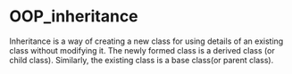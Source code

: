 # OOP_inheritance

Inheritance is a way of creating a new class for using details of an existing class without modifying it. 
The newly formed class is a derived class (or child class). 
Similarly, the existing class is a base class(or parent class).
